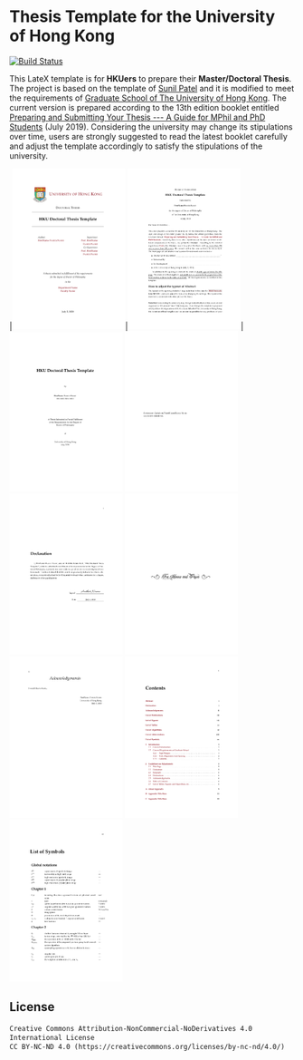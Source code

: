 # Thesis Template for the University of Hong Kong

[![Build Status](https://travis-ci.org/mbredel/thesis-template.svg?branch=master)](https://travis-ci.org/mbredel/thesis-template)

This LateX template is for **HKUers** to prepare their **Master/Doctoral Thesis**. The project is based on the template of [Sunil Patel](http://www.sunilpatel.co.uk/thesis-template/) and it is modified to meet the requirements of [Graduate School of The University of Hong Kong](https://www.gradsch.hku.hk/gradsch/current-students/thesis-submission). The current version is prepared according to the 13th edition booklet entitled [Preparing and Submitting Your Thesis --- A Guide for MPhil and PhD Students](https://intraweb.hku.hk/reserved_1/gradsch/PreparingandSubmittingYourThesis.pdf) (July 2019). Considering the university may change its stipulations over time, users are strongly suggested to read the latest booklet carefully and adjust the template accordingly to satisfy the stipulations of the university.

|<img src="./Others/cover_page.png" alt="cover_page" width="200">|<img src="./Others/abstract_page.png" alt="abstract_page" width="200">|<img src="./Others/titlepage.png" alt="title_page" width="200">
<img src="./Others/copyright.png" alt="copyright" width="200">
<img src="./Others/declaration.png" alt="declaration" width="200">
<img src="./Others/dedications.png" alt="dedications" width="200">
<img src="./Others/acknowledgements.png" alt="acknowledgements" width="200">
<img src="./Others/table_of_contents.png" alt="table of contents" width="200">
<img src="./Others/list_of_symbols.png" alt="list of symbols" width="200">


## License
```
Creative Commons Attribution-NonCommercial-NoDerivatives 4.0 International License
CC BY-NC-ND 4.0 (https://creativecommons.org/licenses/by-nc-nd/4.0/)
```
